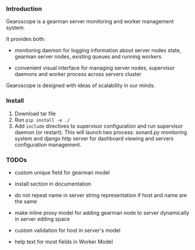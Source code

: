 ### Introduction

Gearoscope is a gearman server monitoring and worker management system.

It provides both:

- monitoring daemon for logging information about server nodes state, gearman server nodes, existing queues and running workers

- convenient visual interface for managing server nodes, supervisor daemons and worker process across servers cluster

Gearoscope is designed with ideas of scalability in our minds.


### Install

1. Download tar file
2. Run `pip install -e ./`
3. Add `include` directives to supervisor configuration and run supervisor daemon (or restart). This will launch two process: sonard.py monitoring system and django http server for dashboard viewing and servers configuration management.

### TODOs

- custom unique field for gearman model

- install section in documentation

- do not repeat name in server string representation if host and name are the same

- make inline proxy model for adding gearman node to server dynamically in server editing space

- custom validation for host in server's model

- help text for most fields in Worker Model

